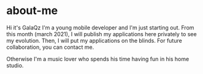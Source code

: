 # about-me
Hi it's GalaQz
I'm a young mobile developer and I'm just starting out. From this month (march 2021), I will publish my applications here privately to see my evolution. Then, I will put my applications on the blinds. For future collaboration, you can contact me.

Otherwise I'm a music lover who spends his time having fun in his home studio.

